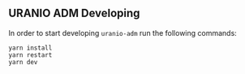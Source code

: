 ## URANIO ADM Developing

In order to start developing `uranio-adm` run the following commands:
```
yarn install
yarn restart
yarn dev
```
